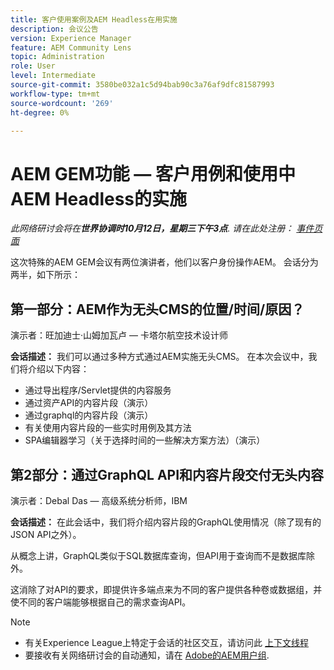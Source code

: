 ```yaml
---
title: 客户使用案例及AEM Headless在用实施
description: 会议公告
version: Experience Manager
feature: AEM Community Lens
topic: Administration
role: User
level: Intermediate
source-git-commit: 3580be032a1c5d94bab90c3a76af9dfc81587993
workflow-type: tm+mt
source-wordcount: '269'
ht-degree: 0%

---
```


# AEM GEM功能 — 客户用例和使用中AEM Headless的实施

*此网络研讨会将在&#x200B;**世界协调时10月12日，星期三下午3点**. 请在此处注册： [事件页面](https://adobe.ly/3dlDWjh)*

这次特殊的AEM GEM会议有两位演讲者，他们以客户身份操作AEM。 会话分为两半，如下所示：

## 第一部分：AEM作为无头CMS的位置/时间/原因？

演示者：旺加迪士·山姆加瓦卢 — 卡塔尔航空技术设计师

**会话描述：**
我们可以通过多种方式通过AEM实施无头CMS。
在本次会议中，我们将介绍以下内容：

* 通过导出程序/Servlet提供的内容服务
* 通过资产API的内容片段（演示）
* 通过graphql的内容片段（演示）
* 有关使用内容片段的一些实时用例及其方法
* SPA编辑器学习（关于选择时间的一些解决方案方法）（演示）

## 第2部分：通过GraphQL API和内容片段交付无头内容

演示者：Debal Das — 高级系统分析师，IBM

**会话描述：**
在此会话中，我们将介绍内容片段的GraphQL使用情况（除了现有的JSON API之外）。

从概念上讲，GraphQL类似于SQL数据库查询，但API用于查询而不是数据库除外。

这消除了对API的要求，即提供许多端点来为不同的客户提供各种卷或数据组，并使不同的客户端能够根据自己的需求查询API。

>[!NOTE]
>
>* 有关Experience League上特定于会话的社区交互，请访问此 [上下文线程](https://adobe.ly/3r6P4nr)
>* 要接收有关网络研讨会的自动通知，请在 [Adobe的AEM用户组](https://aem-augs.adobe.com/).